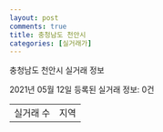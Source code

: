 ```yaml
---
layout: post
comments: true
title: 충청남도 천안시
categories: [실거래가]
---
```


충청남도 천안시 실거래 정보

2021년 05월 12일 등록된 실거래 정보: 0건


<table>
  <tr>
    <td>실거래 수</td>
    <td>지역</td>
  </tr>

  

</table>
    